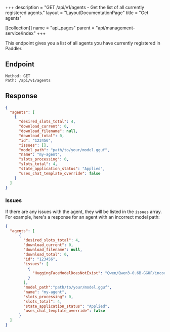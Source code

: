 +++
description = "GET /api/v1/agents - Get the list of all currently registered agents."
layout = "LayoutDocumentationPage"
title = "Get agents"

[[collection]]
name = "api_pages"
parent = "api/management-service/index"
+++

This endpoint gives you a list of all agents you have currently registered in Paddler.

## Endpoint

```
Method: GET
Path: /api/v1/agents
```

## Response

```JSON
{
  "agents": [
    {
      "desired_slots_total": 4,
      "download_current": 0,
      "download_filename": null,
      "download_total": 0,
      "id": "123456",
      "issues": [],
      "model_path": "path/to/your/model.gguf",
      "name": "my-agent",
      "slots_processing": 0,
      "slots_total": 4,
      "state_application_status": "Applied",
      "uses_chat_template_override": false
    }
  ]
}
```

### Issues

If there are any issues with the agent, they will be listed in the `issues` array. For example, here's a response for an agent with an incorrect model path:

```JSON
{
  "agents": [
      {
        "desired_slots_total": 4,
        "download_current": 0,
        "download_filename": null,
        "download_total": 0,
        "id": "123456",
        "issues": [
          {
            "HuggingFaceModelDoesNotExist": "Qwen/Qwen3-0.6B-GGUF/incorrect-link/.gguf"
          }
        ],
        "model_path":"path/to/your/model.gguf",
        "name": "my-agent",
        "slots_processing": 0,
        "slots_total": 4,
        "state_application_status": "Applied",
        "uses_chat_template_override": false
      }
  ]
}
```
